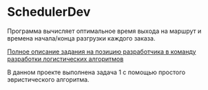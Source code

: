 # SchedulerDev
Программа вычисляет оптимальное время выхода на маршрут и времена начала/конца разгрузки каждого заказа.

[Полное описание задания на позицию разработчика в команду разработки логистических алгоритмов](https://github.com/LinarKulinar/SchedulerDev/wiki/%D0%A2%D1%80%D0%B5%D0%B1%D0%BE%D0%B2%D0%B0%D0%BD%D0%B8%D1%8F-%D0%BA-%D0%BF%D1%80%D0%BE%D0%B5%D0%BA%D1%82%D1%83)

В данном проекте выполнена задача 1 с помощью простого эвристического алгоритма.
